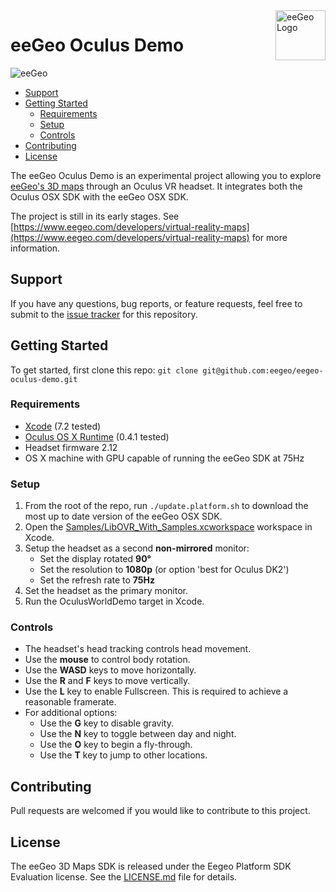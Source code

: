 <a href="http://www.eegeo.com/">
    <img src="http://cdn2.eegeo.com/wp-content/uploads/2016/03/eegeo_logo_quite_big.png" alt="eeGeo Logo" title="eegeo" align="right" height="80px" />
</a>

# eeGeo Oculus Demo

![eeGeo](http://cdn2.eegeo.com/wp-content/uploads/2016/03/readme-banner.jpg)

* [Support](#support)
* [Getting Started](#getting-started)
	* [Requirements](#requirements)
	* [Setup](#setup)
	* [Controls](#controls)
* [Contributing](#contributing)
* [License](#license)

The eeGeo Oculus Demo is an experimental project allowing you to explore [eeGeo's 3D maps](https://www.eegeo.com) through an Oculus VR headset. It integrates both the Oculus OSX SDK with the eeGeo OSX SDK.

The project is still in its early stages. See [https://www.eegeo.com/developers/virtual-reality-maps](https://www.eegeo.com/developers/virtual-reality-maps) for more information.

## Support

If you have any questions, bug reports, or feature requests, feel free to submit to the [issue tracker](https://github.com/eegeo/eegeo-oculus-demo/issues) for this repository.

## Getting Started

To get started, first clone this repo: `git clone git@github.com:eegeo/eegeo-oculus-demo.git`

### Requirements

*   [Xcode](https://developer.apple.com/xcode/) (7.2 tested)
*   [Oculus OS X Runtime](https://developer.oculus.com/downloads/pc/0.4.1-beta/Oculus_Runtime_for_OS_X/) (0.4.1 tested)
*   Headset firmware 2.12
*   OS X machine with GPU capable of running the eeGeo SDK at 75Hz

### Setup

1.  From the root of the repo, run `./update.platform.sh` to download the most up to date version of the eeGeo OSX SDK.
2.  Open the [Samples/LibOVR_With_Samples.xcworkspace](https://github.com/eegeo/eegeo-oculus-demo/tree/master/Samples/LibOVR_With_Samples.xcworkspace) workspace in Xcode.
3.  Setup the headset as a second **non-mirrored** monitor:
    *   Set the display rotated **90&deg;**
    *   Set the resolution to **1080p** (or option 'best for Oculus DK2')
    *   Set the refresh rate to **75Hz**
4.  Set the headset as the primary monitor.
5.  Run the OculusWorldDemo target in Xcode.

### Controls
*   The headset's head tracking controls head movement.
*   Use the **mouse** to control body rotation.
*   Use the **WASD** keys to move horizontally.
*   Use the **R** and **F** keys to move vertically.
*   Use the **L** key to enable Fullscreen. This is required to achieve a reasonable framerate.
*   For additional options:
    *   Use the **G** key to disable gravity.
    *   Use the **N** key to toggle between day and night.
    *   Use the **O** key to begin a fly-through.
    *   Use the **T** key to jump to other locations.

## Contributing

Pull requests are welcomed if you would like to contribute to this project.

## License

The eeGeo 3D Maps SDK is released under the Eegeo Platform SDK Evaluation license. See the [LICENSE.md](https://github.com/eegeo/eegeo-oculus-demo/blob/master/LICENSE.md) file for details.